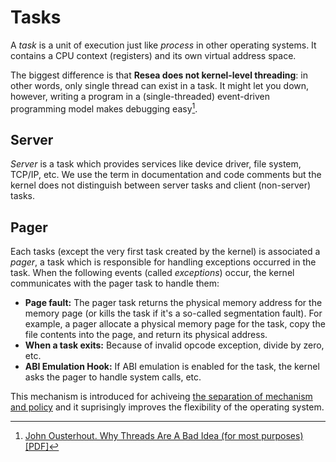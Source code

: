 # Tasks
A *task* is a unit of execution just like *process* in other operating systems.
It contains a CPU context (registers) and its own virtual address space.

The biggest difference is that **Resea does not kernel-level threading**:
in other words, only single thread can exist in a task.
It might let you down, however, writing a program in a (single-threaded)
event-driven programming model makes debugging easy[^1].

## Server
*Server* is a task which provides services like device driver, file system,
TCP/IP, etc. We use the term in documentation and code comments but the kernel
does not distinguish between server tasks and client (non-server) tasks.

## Pager
Each tasks (except the very first task created by the kernel) is associated a
*pager*, a task which is responsible for handling exceptions occurred in the
task. When the following events (called *exceptions*) occur, the kernel
communicates with the pager task to handle them:

- **Page fault:** The pager task returns the physical memory address for the
  memory page (or kills the task if it's a so-called segmentation fault).
  For example, a pager allocate a physical memory page for the task, copy the file
  contents into the page, and return its physical address.
- **When a task exits:** Because of invalid opcode exception, divide by zero, etc.
- **ABI Emulation Hook:** If ABI emulation is enabled for the task, the kernel
  asks the pager to handle system calls, etc.

This mechanism is introduced for achiveing [the separation of mechanism and policy](https://en.wikipedia.org/wiki/Separation_of_mechanism_and_policy)
and it suprisingly improves the flexibility of the operating system.

[^1]: [John Ousterhout. Why Threads Are A Bad Idea (for most purposes) [PDF]](https://web.stanford.edu/~ouster/cgi-bin/papers/threads.pdf)
